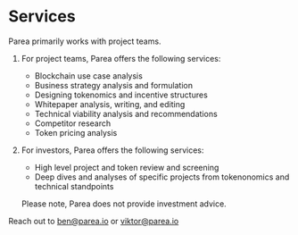 # Services

Parea primarily works with project teams.

1. For project teams, Parea offers the following services:
	- Blockchain use case analysis
	- Business strategy analysis and formulation
	- Designing tokenomics and incentive structures
	- Whitepaper analysis, writing, and editing
	- Technical viability analysis and recommendations
	- Competitor research
	- Token pricing analysis
2. For investors, Parea offers the following services:
	- High level project and token review and screening
	- Deep dives and analyses of  specific projects from tokenonomics and technical standpoints


	Please note, Parea does not provide investment advice.

Reach out to [ben@parea.io](mailto:ben@parea.io) or [viktor@parea.io](mailto:viktor@parea.io)
